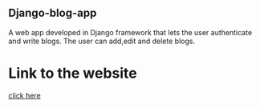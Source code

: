 ## Django-blog-app

A web app developed in Django framework that lets the user authenticate and write blogs. The user can add,edit and delete blogs.

# Link to the website
[click here](shivam1234567.pythonanywhere.com)
